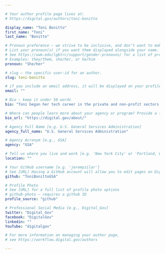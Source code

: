 ```yaml
---

# Your author profile page lives at:
# https://digital.gov/authors/toni-bonitto

display_name: "Toni Bonitto"
first_name: "Toni"
last_name: "Bonitto"

# Pronoun preference — we strive to be inclusive, and don’t want to make assumptions on a person’s first name (be it a gender-neutral name, or is one more common in languages other than English). Learn more http://www.MyPronouns.org
# List your pronoun(s) if you want them displayed alongside your name. Leave it blank and we'll use just your name.
# See https://uwm.edu/lgbtrc/support/gender-pronouns/ for a list of pronouns
# Examples: they/them, she/her, or he/him
pronoun: "She/her"

# slug — the specific user-id for an author.
slug: toni-bonitto

# if you include an email address, it will be displayed on your profile page
email: ""

# Bio — keep it under 50 words
bio: "Toni began her tech career in the private and non-profit sectors. Serving as an Innovation Specialist in GSA's [Technology Transformation Services](https://tts.gsa.gov) (TTS), her main role is as Digital.gov's content and platform lead, where she edits and writes content, recruits and manages rotations of volunteer writers via the [Open Opportunities](https://openopps.usajobs.gov/) program and [Communities of Practice](https://digital.gov/communities/), and has provided front- and back-end development for the website since its launch in 2014. She also manages the social media, marketing, and customer service for the program. Additionally, Toni is a member of the TTS Digital Council and its Review Team, is a co-lead for the Web Managers Community of Practice, and has certifications in search engine optimization, email marketing, and social media. She has served as a Level I Contracting Officer’s Representative (COR), and as the co-lead for the TTS Accessibility Guild, which included contributing to the development of and teaching an _Accessibility 101_ course as part of onboarding requirements for new TTS hires."

# Where can people learn more about your agency or program? Provide a full URL [e.g. 'https://www.example.gov/']
bio_url: "https://digital.gov/about/"

# Agency Full Name [e.g. U.S. General Services Administration]
agency_full_name: "U.S. General Services Administration"

# Agency Acronym [e.g., GSA]
agency: "GSA"

# Tell us where you live and work [e.g. 'New York City' or 'Portland, OR']
location: ""

# Your GitHub username [e.g. 'jeremyzilar']
# See [URL] Having a GitHub account will allow you to edit pages on DigitalGov. The image used in your GitHub account can also be used to populate your digital.gov profile photo.
github: "ToniBonittoGSA"

# Profile Photo
# See [URL] for a full list of profile photo options
# github-photo — requires a github ID
profile_source: "github"

# Professional Social Media [e.g., Digital_Gov]
twitter: "Digital_Gov"
facebook: "DigitalGov"
linkedin: ""
YouTube: "digitalgov"

# For more information on managing your author page,
# see https://workflow.digital.gov/authors

---
```


